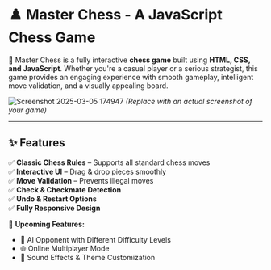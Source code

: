 # ♟️ Master Chess - A JavaScript Chess Game  

🚀 Master Chess is a fully interactive **chess game** built using **HTML, CSS, and JavaScript**. Whether you're a casual player or a serious strategist, this game provides an engaging experience with smooth gameplay, intelligent move validation, and a visually appealing board.

![Screenshot 2025-03-05 174947](https://github.com/user-attachments/assets/b7d1f3f7-7ac8-4e0c-abb7-79d9692ff582)
*(Replace with an actual screenshot of your game)*  

---

## ✨ Features  
✅ **Classic Chess Rules** – Supports all standard chess moves  
✅ **Interactive UI** – Drag & drop pieces smoothly  
✅ **Move Validation** – Prevents illegal moves  
✅ **Check & Checkmate Detection**  
✅ **Undo & Restart Options**  
✅ **Fully Responsive Design**  

🎯 **Upcoming Features:**  
- 🤖 AI Opponent with Different Difficulty Levels  
- 🌐 Online Multiplayer Mode  
- 🎵 Sound Effects & Theme Customization  

